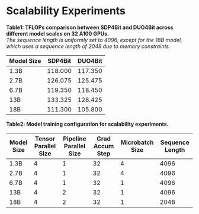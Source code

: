# Scalability Experiments
**Table1: TFLOPs comparison between SDP4Bit and DUO4Bit across different model scales on 32 A100 GPUs.**  
*The sequence length is uniformly set to 4096, except for the 18B model, which uses a sequence length of 2048 due to memory constraints.*

| **Model Size** | **SDP4Bit** | **DUO4Bit** |
|----------------|-------------|-------------|
| 1.3B           | 118.000     | 117.350     |
| 2.7B           | 126.075     | 125.475     |
| 6.7B           | 119.350     | 118.450     |
| 13B            | 133.325     | 128.425     |
| 18B            | 111.300     | 105.800     |

**Table2: Model training configuration for scalability experiments.**

| **Model Size** | **Tensor Parallel Size** | **Pipeline Parallel Size** | **Grad Accum Step** | **Microbatch Size** | **Sequence Length** |
|----------------|---------------------------|-----------------------------|----------------------|----------------------|----------------------|
| 1.3B           | 4                         | 1                           | 32           | 4            | 4096                 |
| 2.7B           | 4                         | 1                           | 32           | 4            | 4096                 |
| 6.7B           | 4                         | 1                           | 32           | 1            | 4096                 |
| 13B            | 4                         | 2                           | 32           | 1            | 4096                 |
| 18B            | 4                         | 2                           | 32           | 1            | 2048                 |
